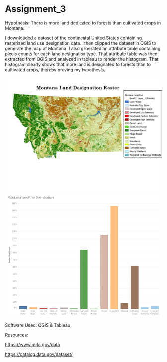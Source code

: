 # Assignment_3
 
Hypothesis: There is more land dedicated to forests than cultivated crops in Montana.

I downloaded a dataset of the continental United States containing rasterized land use designation data. I then clipped the dataset in QGIS to generate the map of Montana. I also generated an attribute table containing pixels counts for each land designation type. That attribute table was then extracted from QGIS and analyzed in tableau to render the histogram. That histogram clearly shows that more land is designated to forests than to cultivated crops, thereby proving my hypothesis.

<img src="images\MT_MAP.jpg">

<img src="images\MT_Land_Dash.jpg"> 

Software Used: QGIS & Tableau


Resources:

https://www.mrlc.gov/data

https://catalog.data.gov/dataset/
